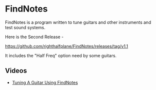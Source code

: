 # FindNotes
FindNotes is a program written to tune guitars and other instruments and test sound systems.

Here is the Second Release -

https://github.com/righthalfplane/FindNotes/releases/tag/v1.1

It includes the "Half Freq" option need by some guitars.

## Videos
- [Tuning A Guitar Using FindNotes](https://youtu.be/LqapCVu-b2Q)

